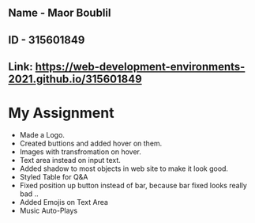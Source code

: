 ## Name - Maor Boublil
## ID - 315601849
## Link: https://web-development-environments-2021.github.io/315601849


# My Assignment
- Made a Logo.
- Created buttions and added hover on them.
- Images with transfromation on hover.
- Text area instead on input text.
- Added shadow to most objects in web site to make it look good.
- Styled Table for Q&A
- Fixed position up button instead of bar, because bar fixed looks really bad ..
- Added Emojis on Text Area
- Music Auto-Plays
